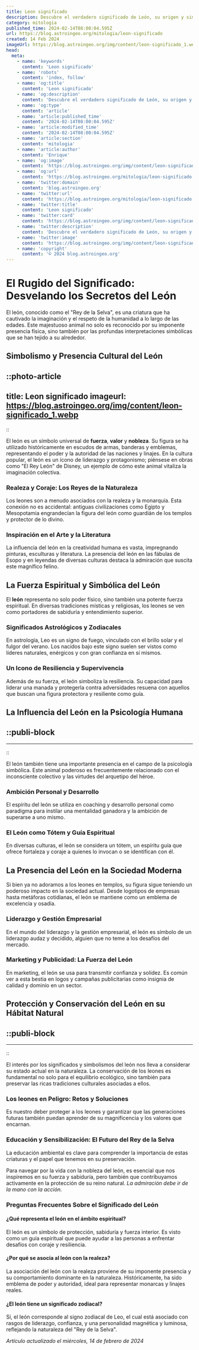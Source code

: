 ```yaml
---
title: Leon significado
description: Descubre el verdadero significado de León, su origen y simbolismo en la cultura. Explora su fuerte presencia en mitos y tradiciones.
category: mitologia
published_time: 2024-02-14T08:00:04.595Z
url: https://blog.astroingeo.org/mitologia/leon-significado
created: 14 Feb 2024
imageUrl: https://blog.astroingeo.org/img/content/leon-significado_1.webp
head:
  meta:
    - name: 'keywords'
      content: 'Leon significado'
    - name: 'robots'
      content: 'index, follow'
    - name: 'og:title'
      content: 'Leon significado'
    - name: 'og:description'
      content: 'Descubre el verdadero significado de León, su origen y simbolismo en la cultura. Explora su fuerte presencia en mitos y tradiciones.'
    - name: 'og:type'
      content: 'article'
    - name: 'article:published_time'
      content: '2024-02-14T08:00:04.595Z'
    - name: 'article:modified_time'
      content: '2024-02-14T08:00:04.595Z'
    - name: 'article:section'
      content: 'mitologia'
    - name: 'article:author'
      content: 'Enrique'
    - name: 'og:image'
      content: 'https://blog.astroingeo.org/img/content/leon-significado_1.webp'
    - name: 'og:url'
      content: 'https://blog.astroingeo.org/mitologia/leon-significado'
    - name: 'twitter:domain'
      content: 'blog.astroingeo.org'
    - name: 'twitter:url'
      content: 'https://blog.astroingeo.org/mitologia/leon-significado'
    - name: 'twitter:title'
      content: 'Leon significado'
    - name: 'twitter:card'
      content: 'https://blog.astroingeo.org/img/content/leon-significado_1.webp'
    - name: 'twitter:description'
      content: 'Descubre el verdadero significado de León, su origen y simbolismo en la cultura. Explora su fuerte presencia en mitos y tradiciones.'
    - name: 'twitter:image'
      content: 'https://blog.astroingeo.org/img/content/leon-significado_1.webp'
    - name: 'copyright'
      content: '© 2024 blog.astroingeo.org'
---
```

# El Rugido del Significado: Desvelando los Secretos del León

El león, conocido como el "Rey de la Selva", es una criatura que ha cautivado la imaginación y el respeto de la humanidad a lo largo de las edades. Este majestuoso animal no solo es reconocido por su imponente presencia física, sino también por las profundas interpretaciones simbólicas que se han tejido a su alrededor.

## Simbolismo y Presencia Cultural del León

::photo-article
---
title: Leon significado
imageurl: https://blog.astroingeo.org/img/content/leon-significado_1.webp
---
::


El león es un símbolo universal de **fuerza**, **valor** y **nobleza**. Su figura se ha utilizado históricamente en escudos de armas, banderas y emblemas, representando el poder y la autoridad de las naciones y linajes. En la cultura popular, el león es un ícono de liderazgo y protagonismo; piénsese en obras como "El Rey León" de Disney, un ejemplo de cómo este animal vitaliza la imaginación colectiva.

### Realeza y Coraje: Los Reyes de la Naturaleza
Los leones son a menudo asociados con la realeza y la monarquía. Esta conexión no es accidental: antiguas civilizaciones como Egipto y Mesopotamia engrandecían la figura del león como guardián de los templos y protector de lo divino.

### Inspiración en el Arte y la Literatura
La influencia del león en la creatividad humana es vasta, impregnando pinturas, esculturas y literatura. La presencia del león en las fábulas de Esopo y en leyendas de diversas culturas destaca la admiración que suscita este magnífico felino.

## La Fuerza Espiritual y Simbólica del León
El **león** representa no solo poder físico, sino también una potente fuerza espiritual. En diversas tradiciones místicas y religiosas, los leones se ven como portadores de sabiduría y entendimiento superior.

### Significados Astrológicos y Zodiacales
En astrología, Leo es un signo de fuego, vinculado con el brillo solar y el fulgor del verano. Los nacidos bajo este signo suelen ser vistos como líderes naturales, enérgicos y con gran confianza en sí mismos.

### Un Icono de Resiliencia y Supervivencia
Además de su fuerza, el león simboliza la resiliencia. Su capacidad para liderar una manada y protegerla contra adversidades resuena con aquellos que buscan una figura protectora y resiliente como guía.

## La Influencia del León en la Psicología Humana

  ::publi-block
  ---
  ---
  ::
  
  
El león también tiene una importante presencia en el campo de la psicología simbólica. Este animal poderoso es frecuentemente relacionado con el inconsciente colectivo y las virtudes del arquetipo del héroe.

### Ambición Personal y Desarrollo
El espíritu del león se utiliza en coaching y desarrollo personal como paradigma para instilar una mentalidad ganadora y la ambición de superarse a uno mismo.

### El León como Tótem y Guía Espiritual
En diversas culturas, el león se considera un tótem, un espíritu guía que ofrece fortaleza y coraje a quienes lo invocan o se identifican con él.

## La Presencia del León en la Sociedad Moderna
Si bien ya no adoramos a los leones en templos, su figura sigue teniendo un poderoso impacto en la sociedad actual. Desde logotipos de empresas hasta metáforas cotidianas, el león se mantiene como un emblema de excelencia y osadía.

### Liderazgo y Gestión Empresarial
En el mundo del liderazgo y la gestión empresarial, el león es símbolo de un liderazgo audaz y decidido, alguien que no teme a los desafíos del mercado.

### Marketing y Publicidad: La Fuerza del León
En marketing, el león se usa para transmitir confianza y solidez. Es común ver a esta bestia en logos y campañas publicitarias como insignia de calidad y dominio en un sector.

## Protección y Conservación del León en su Hábitat Natural

  ::publi-block
  ---
  ---
  ::
  
  
El interés por los significados y simbolismos del león nos lleva a considerar su estado actual en la naturaleza. La conservación de los leones es fundamental no solo para el equilibrio ecológico, sino también para preservar las ricas tradiciones culturales asociadas a ellos.

### Los leones en Peligro: Retos y Soluciones
Es nuestro deber proteger a los leones y garantizar que las generaciones futuras también puedan aprender de su magnificencia y los valores que encarnan.

### Educación y Sensibilización: El Futuro del Rey de la Selva
La educación ambiental es clave para comprender la importancia de estas criaturas y el papel que tenemos en su preservación.

Para navegar por la vida con la nobleza del león, es esencial que nos inspiremos en su fuerza y sabiduría, pero también que contribuyamos activamente en la protección de su reino natural. *La admiración debe ir de la mano con la acción.*

### Preguntas Frecuentes Sobre el Significado del León

#### ¿Qué representa el león en el ámbito espiritual?
El león es un símbolo de protección, sabiduría y fuerza interior. Es visto como un guía espiritual que puede ayudar a las personas a enfrentar desafíos con coraje y resiliencia.

#### ¿Por qué se asocia al león con la realeza?
La asociación del león con la realeza proviene de su imponente presencia y su comportamiento dominante en la naturaleza. Históricamente, ha sido emblema de poder y autoridad, ideal para representar monarcas y linajes reales.

#### ¿El león tiene un significado zodiacal?
Sí, el león corresponde al signo zodiacal de Leo, el cual está asociado con rasgos de liderazgo, confianza, y una personalidad magnética y luminosa, reflejando la naturaleza del "Rey de la Selva".

_Artículo actualizado el miércoles, 14 de febrero de 2024_